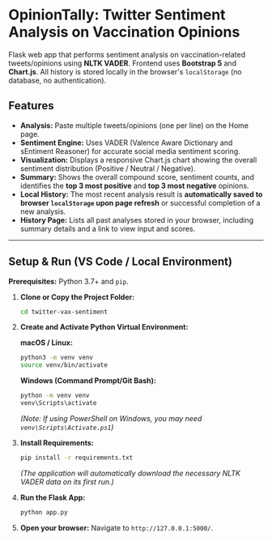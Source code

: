 # OpinionTally: Twitter Sentiment Analysis on Vaccination Opinions

Flask web app that performs sentiment analysis on vaccination-related tweets/opinions using **NLTK VADER**. Frontend uses **Bootstrap 5** and **Chart.js**. All history is stored locally in the browser's `localStorage` (no database, no authentication).

## Features
* **Analysis:** Paste multiple tweets/opinions (one per line) on the Home page.
* **Sentiment Engine:** Uses VADER (Valence Aware Dictionary and sEntiment Reasoner) for accurate social media sentiment scoring.
* **Visualization:** Displays a responsive Chart.js chart showing the overall sentiment distribution (Positive / Neutral / Negative).
* **Summary:** Shows the overall compound score, sentiment counts, and identifies the **top 3 most positive** and **top 3 most negative** opinions.
* **Local History:** The most recent analysis result is **automatically saved to browser `localStorage` upon page refresh** or successful completion of a new analysis.
* **History Page:** Lists all past analyses stored in your browser, including summary details and a link to view input and scores.

---

## Setup & Run (VS Code / Local Environment)

**Prerequisites:** Python 3.7+ and `pip`.

1.  **Clone or Copy the Project Folder:**
    ```bash
    cd twitter-vax-sentiment
    ```

2.  **Create and Activate Python Virtual Environment:**

    **macOS / Linux:**
    ```bash
    python3 -m venv venv
    source venv/bin/activate
    ```

    **Windows (Command Prompt/Git Bash):**
    ```bash
    python -m venv venv
    venv\Scripts\activate
    ```
    
    *(Note: If using PowerShell on Windows, you may need `venv\Scripts\Activate.ps1`)*

3.  **Install Requirements:**
    ```bash
    pip install -r requirements.txt
    ```
    *(The application will automatically download the necessary NLTK VADER data on its first run.)*

4.  **Run the Flask App:**
    ```bash
    python app.py
    ```

5.  **Open your browser:**
    Navigate to `http://127.0.0.1:5000/`.
